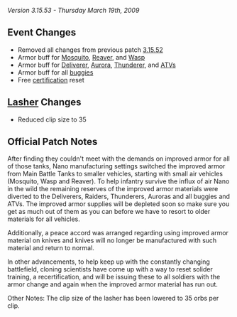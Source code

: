 _Version 3.15.53 - Thursday March 19th, 2009_

## Event Changes

- Removed all changes from previous patch [3.15.52](3.15.52.md)
- Armor buff for [Mosquito](../vehicles/Mosquito.md),
  [Reaver](../vehicles/Reaver.md), and [Wasp](../vehicles/Wasp.md)
- Armor buff for [Deliverer](../vehicles/Deliverer.md),
  [Aurora](../vehicles/Aurora.md), [Thunderer](../vehicles/Thunderer.md), and
  [ATVs](../vehicles/ATV.md)
- Armor buff for all [buggies](../Assault_Buggy.md)
- Free [certification](../certifications/Certification.md) reset

## [Lasher](../weapons/Lasher.md) Changes

- Reduced clip size to 35

## Official Patch Notes

After finding they couldn't meet with the demands on improved armor for all of
those tanks, Nano manufacturing settings switched the improved armor from Main
Battle Tanks to smaller vehicles, starting with small air vehicles (Mosquito,
Wasp and Reaver). To help infantry survive the influx of air Nano in the wild
the remaining reserves of the improved armor materials were diverted to the
Deliverers, Raiders, Thunderers, Auroras and all buggies and ATVs. The improved
armor supplies will be depleted soon so make sure you get as much out of them as
you can before we have to resort to older materials for all vehicles.

Additionally, a peace accord was arranged regarding using improved armor
material on knives and knives will no longer be manufactured with such material
and return to normal.

In other advancements, to help keep up with the constantly changing battlefield,
cloning scientists have come up with a way to reset solider training, a
recertification, and will be issuing these to all soldiers with the armor change
and again when the improved armor material has run out.

Other Notes: The clip size of the lasher has been lowered to 35 orbs per clip.

<!--[category:patches](category:patches.md)-->
